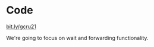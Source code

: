 # Code

[bit.ly/gcru21](https://bit.ly/gcru21)

<aside class="notes">
We're going to focus on wait and forwarding functionality.
</aside>
